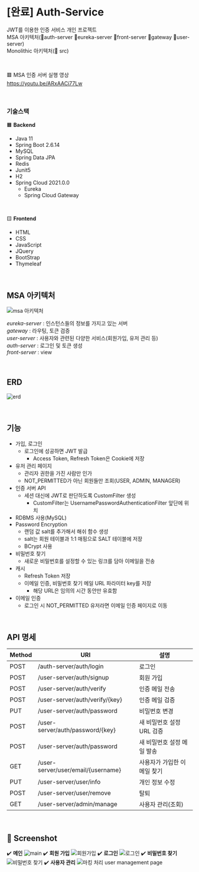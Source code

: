 # [완료] Auth-Service
JWT를 이용한 인증 서비스 개인 프로젝트  
MSA 아키텍처(📁auth-server 📁eureka-server 📁front-server 📁gateway 📁user-server)  
Monolithic 아키텍처(📁 src)

<br>

🟥 MSA 인증 서버 실행 영상  
https://youtu.be/ARxAACi77Lw  

<br>

### 기술스택
🟧 <b>Backend</b>  
- Java 11  
- Spring Boot 2.6.14  
- MySQL  
- Spring Data JPA  
- Redis  
- Junit5  
- H2 
- Spring Cloud 2021.0.0  
  - Eureka
  - Spring Cloud Gateway

<br>

🟨 <b>Frontend</b>  
- HTML  
- CSS  
- JavaScript  
- JQuery  
- BootStrap  
- Thymeleaf 

<br>

## MSA 아키텍처  
![msa 아키텍처](https://user-images.githubusercontent.com/46569105/209476749-5b506a88-0ce1-40f4-8c62-50e9cf0136b3.jpg)

*eureka-server* : 인스턴스들의 정보를 가지고 있는 서버  
*gateway* : 라우팅, 토큰 검증  
*user-server* : 사용자와 관련된 다양한 서비스(회원가입, 유저 관리 등)  
*auth-server* : 로그인 및 토큰 생성  
*front-server* : view  


<br>

## ERD
![erd](https://user-images.githubusercontent.com/46569105/207863286-00389f74-14f6-4091-a6e7-da4b1d03a877.png)

<br>

## 기능
- 가입, 로그인
  - 로그인에 성공하면 JWT 발급
    - Access Token, Refresh Token은 Cookie에 저장
- 유저 관리 페이지
  - 관리자 권한을 가진 사람만 인가
  - NOT_PERMITTED가 아닌 회원들만 조회(USER, ADMIN, MANAGER)
- 인증 서버 API
  - 세션 대신에 JWT로 판단하도록 CustomFilter 생성
    - CustomFilter는 UsernamePasswordAuthenticationFilter 앞단에 위치
- RDBMS 사용(MySQL)
- Password Encryption
  - 랜덤 값 salt를 추가해서 해쉬 함수 생성
  - salt는 회원 테이블과 1:1 매핑으로 SALT 테이블에 저장
  - BCrypt 사용
- 비밀번호 찾기
  - 새로운 비밀번호를 설정할 수 있는 링크를 담아 이메일을 전송
- 캐시
  - Refresh Token 저장
  - 이메일 인증, 비밀번호 찾기 메일 URL 파라미터 key를 저장
    - 해당 URL은 임의의 시간 동안만 유효함
- 이메일 인증
  - 로그인 시 NOT_PERMITTED 유저라면 이메일 인증 페이지로 이동

<br>

## API 명세  
|Method|URI|설명|
|---|---|----|
|POST|/auth-server/auth/login|로그인|
|POST|/user-server/auth/signup |회원 가입|
|POST|/user-server/auth/verify|인증 메일 전송|
|POST|/user-server/auth/verify/{key}|인증 메일 검증|
|PUT|/user-server/auth/password|비밀번호 변경|
|POST|/user-server/auth/password/{key}|새 비밀번호 설정 URL 검증|
|POST|/user-server/auth/password|새 비밀번호 설정 메일 발송|
|GET|/user-server/user/email/{username}|사용자가 가입한 이메일 찾기|
|PUT|/user-server/user/info|개인 정보 수정|
|POST|/user-server/user/remove|탈퇴|
|GET|/user-server/admin/manage|사용자 관리(조회)|

<br>

## 📸 Screenshot
✔️ <b>메인</b>
![main](https://user-images.githubusercontent.com/46569105/209480347-f0168ab9-e33b-4d62-aaac-056e2266cd7e.png)
✔️ <b>회원 가입</b>
![회원가입](https://user-images.githubusercontent.com/46569105/208302487-dbfba85f-1070-45ab-82db-0798db8b17d4.png)
✔️ <b>로그인</b>
![로그인](https://user-images.githubusercontent.com/46569105/208302647-ffb5d79c-bd4a-49bb-ae99-6cfd869a81c2.png)
✔️ <b>비밀번호 찾기</b>
![비밀번호 찾기](https://user-images.githubusercontent.com/46569105/208302597-2076778c-fa06-4c96-a0fc-0bb4c9cf307a.png)
✔️ <b>사용자 관리</b>
![마킹 처리 user management page](https://user-images.githubusercontent.com/46569105/208302839-18c6865e-f7c4-486a-a6f5-5290dc651127.png)
